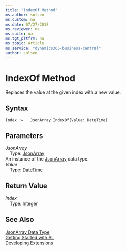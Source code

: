 ```yaml
---
title: "IndexOf Method"
ms.author: solsen
ms.custom: na
ms.date: 07/27/2018
ms.reviewer: na
ms.suite: na
ms.tgt_pltfrm: na
ms.topic: article
ms.service: "dynamics365-business-central"
author: solsen
---
```

[//]: # (START>DO_NOT_EDIT)
[//]: # (IMPORTANT:Do not edit any of the content between here and the END>DO_NOT_EDIT.)
[//]: # (Any modifications should be made in the .resx files in the ModernDev repo.)
# IndexOf Method
Replaces the value at the given index with a new value.

## Syntax
```
Index :=   JsonArray.IndexOf(Value: DateTime)
```
## Parameters
*JsonArray*  
&emsp;Type: [JsonArray](jsonarray-data-type.md)  
An instance of the [JsonArray](jsonarray-data-type.md) data type.  
*Value*  
&emsp;Type: [DateTime](datetime-data-type.md)  
  


## Return Value
*Index*  
&emsp;Type: [Integer](integer-data-type.md)  
  


[//]: # (IMPORTANT: END>DO_NOT_EDIT)
## See Also
[JsonArray Data Type](jsonarray-data-type.md)  
[Getting Started with AL](../devenv-get-started.md)  
[Developing Extensions](../devenv-dev-overview.md)